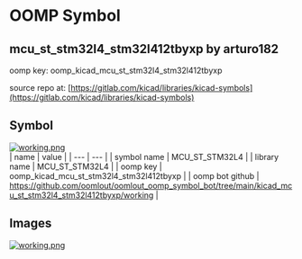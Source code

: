 # OOMP Symbol  
## mcu_st_stm32l4_stm32l412tbyxp  by arturo182  
  
oomp key: oomp_kicad_mcu_st_stm32l4_stm32l412tbyxp  
  
source repo at: [https://gitlab.com/kicad/libraries/kicad-symbols](https://gitlab.com/kicad/libraries/kicad-symbols)  
## Symbol  
  
[![working.png](working_600.png)](working.png)  
| name | value | 
| --- | --- | 
| symbol name | MCU_ST_STM32L4 | 
| library name | MCU_ST_STM32L4 | 
| oomp key | oomp_kicad_mcu_st_stm32l4_stm32l412tbyxp | 
| oomp bot github | https://github.com/oomlout/oomlout_oomp_symbol_bot/tree/main/kicad_mcu_st_stm32l4_stm32l412tbyxp/working | 
## Images  
  
[![working.png](working_140.png)](working.png)  
